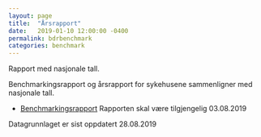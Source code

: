 ```yaml
---
layout: page
title:  "Årsrapport"
date:   2019-01-10 12:00:00 -0400
permalink: bdrbenchmark
categories: benchmark
---
```


Rapport med nasjonale tall.

Benchmarkingsrapport og årsrapport for sykehusene sammenligner med nasjonale tall. 

* [Benchmarkingsrapport](https://bdreg.github.io/benchmark/docs/test) Rapporten skal være tilgjengelig 03.08.2019


Datagrunnlaget er sist oppdatert 28.08.2019
